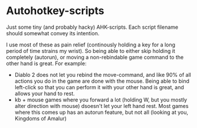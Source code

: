# Autohotkey-scripts
Just some tiny (and probably hacky) AHK-scripts. Each script filename should somewhat convey its intention.

I use most of these as pain relief (continously holding a key for a long period of time strains my wrist).
So being able to either skip holding it completely (autorun), or moving a non-rebindable game command to the other hand is great.
For example:
- Diablo 2 does not let you rebind the move-command, and like 90% of all actions you do in the game are done with the mouse. Being able to bind left-click so that you can perform it with your other hand is great, and allows your hand to rest.
- kb + mouse games where you forward a lot (holding W, but you mostly alter direction with mouse) dsoesn't let your left hand rest. Most games where this comes up has an autorun feature, but not all (looking at you, Kingdoms of Amalur)

